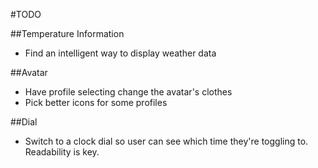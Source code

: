 #TODO

##Temperature Information
* Find an intelligent way to display weather data

##Avatar
* Have profile selecting change the avatar's clothes
* Pick better icons for some profiles

##Dial
* Switch to a clock dial so user can see which time they're toggling to. Readability is key.